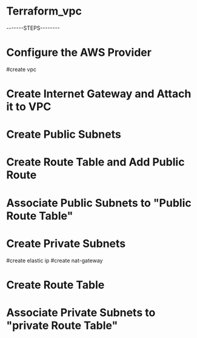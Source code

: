 # Terraform_vpc

-------STEPS--------
# Configure the AWS Provider
#create vpc
# Create Internet Gateway and Attach it to VPC
# Create Public Subnets
# Create Route Table and Add Public Route
# Associate Public Subnets to "Public Route Table"
# Create Private Subnets
#create elastic ip
#create nat-gateway
# Create Route Table
# Associate Private Subnets to "private Route Table"
